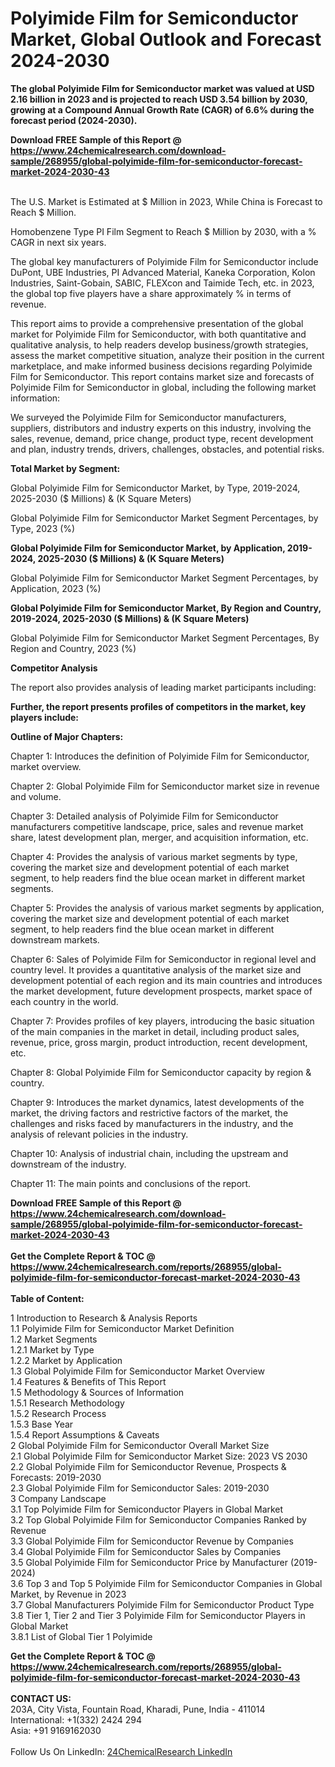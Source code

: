 <h1>Polyimide Film for Semiconductor Market, Global Outlook and Forecast 2024-2030</h1><p><strong>The global Polyimide Film for Semiconductor market was valued at USD 2.16 billion in 2023 and is projected to reach USD 3.54 billion by 2030, growing at a Compound Annual Growth Rate (CAGR) of 6.6% during the forecast period (2024-2030).</strong></p><p>
</p><p></p><div><b>Download FREE Sample of this Report @ 
            <a href="https://www.24chemicalresearch.com/download-sample/268955/global-polyimide-film-for-semiconductor-forecast-market-2024-2030-43">
            https://www.24chemicalresearch.com/download-sample/268955/global-polyimide-film-for-semiconductor-forecast-market-2024-2030-43</a></b></div><br><p>
The U.S. Market is Estimated at $ Million in 2023, While China is Forecast to Reach $ Million.</p><p>
Homobenzene Type PI Film Segment to Reach $ Million by 2030, with a % CAGR in next six years.</p><p>
The global key manufacturers of Polyimide Film for Semiconductor include DuPont, UBE Industries, PI Advanced Material, Kaneka Corporation, Kolon Industries, Saint-Gobain, SABIC, FLEXcon and Taimide Tech, etc. in 2023, the global top five players have a share approximately % in terms of revenue.</p><p>
This report aims to provide a comprehensive presentation of the global market for Polyimide Film for Semiconductor, with both quantitative and qualitative analysis, to help readers develop business/growth strategies, assess the market competitive situation, analyze their position in the current marketplace, and make informed business decisions regarding Polyimide Film for Semiconductor. This report contains market size and forecasts of Polyimide Film for Semiconductor in global, including the following market information:</p><p>
</p><p>
</p><p>We surveyed the Polyimide Film for Semiconductor manufacturers, suppliers, distributors and industry experts on this industry, involving the sales, revenue, demand, price change, product type, recent development and plan, industry trends, drivers, challenges, obstacles, and potential risks.</p><p>
<strong>Total Market by Segment:</strong></p><p>
Global Polyimide Film for Semiconductor Market, by Type, 2019-2024, 2025-2030 ($ Millions) &amp; (K Square Meters)</p><p>
Global Polyimide Film for Semiconductor Market Segment Percentages, by Type, 2023 (%)</p><p>
</p><p>
</p><p><strong>Global Polyimide Film for Semiconductor Market, by Application, 2019-2024, 2025-2030 ($ Millions) &amp; (K Square Meters)</strong></p><p>
Global Polyimide Film for Semiconductor Market Segment Percentages, by Application, 2023 (%)</p><p>
</p><p>
</p><p><strong>Global Polyimide Film for Semiconductor Market, By Region and Country, 2019-2024, 2025-2030 ($ Millions) &amp; (K Square Meters)</strong></p><p>
Global Polyimide Film for Semiconductor Market Segment Percentages, By Region and Country, 2023 (%)</p><p>
</p><p>
</p><p><strong>Competitor Analysis</strong></p><p>
The report also provides analysis of leading market participants including:</p><p>
</p><p>
</p><p><strong>Further, the report presents profiles of competitors in the market, key players include:</strong></p><p>
</p><p>
</p><p><strong>Outline of Major Chapters:</strong></p><p>
Chapter 1: Introduces the definition of Polyimide Film for Semiconductor, market overview.</p><p>
Chapter 2: Global Polyimide Film for Semiconductor market size in revenue and volume.</p><p>
Chapter 3: Detailed analysis of Polyimide Film for Semiconductor manufacturers competitive landscape, price, sales and revenue market share, latest development plan, merger, and acquisition information, etc.</p><p>
Chapter 4: Provides the analysis of various market segments by type, covering the market size and development potential of each market segment, to help readers find the blue ocean market in different market segments.</p><p>
Chapter 5: Provides the analysis of various market segments by application, covering the market size and development potential of each market segment, to help readers find the blue ocean market in different downstream markets.</p><p>
Chapter 6: Sales of Polyimide Film for Semiconductor in regional level and country level. It provides a quantitative analysis of the market size and development potential of each region and its main countries and introduces the market development, future development prospects, market space of each country in the world.</p><p>
Chapter 7: Provides profiles of key players, introducing the basic situation of the main companies in the market in detail, including product sales, revenue, price, gross margin, product introduction, recent development, etc.</p><p>
Chapter 8: Global Polyimide Film for Semiconductor capacity by region &amp; country.</p><p>
Chapter 9: Introduces the market dynamics, latest developments of the market, the driving factors and restrictive factors of the market, the challenges and risks faced by manufacturers in the industry, and the analysis of relevant policies in the industry.</p><p>
Chapter 10: Analysis of industrial chain, including the upstream and downstream of the industry.</p><p>
Chapter 11: The main points and conclusions of the report.</p><div><b>Download FREE Sample of this Report @ 
            <a href="https://www.24chemicalresearch.com/download-sample/268955/global-polyimide-film-for-semiconductor-forecast-market-2024-2030-43">
            https://www.24chemicalresearch.com/download-sample/268955/global-polyimide-film-for-semiconductor-forecast-market-2024-2030-43</a></b></div><br><div><b>Get the Complete Report & TOC @ 
            <a href="https://www.24chemicalresearch.com/reports/268955/global-polyimide-film-for-semiconductor-forecast-market-2024-2030-43">
            https://www.24chemicalresearch.com/reports/268955/global-polyimide-film-for-semiconductor-forecast-market-2024-2030-43</a></b></div><br>
            <b>Table of Content:</b><p>1 Introduction to Research & Analysis Reports<br />
    1.1 Polyimide Film for Semiconductor Market Definition<br />
    1.2 Market Segments<br />
        1.2.1 Market by Type<br />
        1.2.2 Market by Application<br />
    1.3 Global Polyimide Film for Semiconductor Market Overview<br />
    1.4 Features & Benefits of This Report<br />
    1.5 Methodology & Sources of Information<br />
        1.5.1 Research Methodology<br />
        1.5.2 Research Process<br />
        1.5.3 Base Year<br />
        1.5.4 Report Assumptions & Caveats<br />
2 Global Polyimide Film for Semiconductor Overall Market Size<br />
    2.1 Global Polyimide Film for Semiconductor Market Size: 2023 VS 2030<br />
    2.2 Global Polyimide Film for Semiconductor Revenue, Prospects & Forecasts: 2019-2030<br />
    2.3 Global Polyimide Film for Semiconductor Sales: 2019-2030<br />
3 Company Landscape<br />
    3.1 Top Polyimide Film for Semiconductor Players in Global Market<br />
    3.2 Top Global Polyimide Film for Semiconductor Companies Ranked by Revenue<br />
    3.3 Global Polyimide Film for Semiconductor Revenue by Companies<br />
    3.4 Global Polyimide Film for Semiconductor Sales by Companies<br />
    3.5 Global Polyimide Film for Semiconductor Price by Manufacturer (2019-2024)<br />
    3.6 Top 3 and Top 5 Polyimide Film for Semiconductor Companies in Global Market, by Revenue in 2023<br />
    3.7 Global Manufacturers Polyimide Film for Semiconductor Product Type<br />
    3.8 Tier 1, Tier 2 and Tier 3 Polyimide Film for Semiconductor Players in Global Market<br />
        3.8.1 List of Global Tier 1 Polyimide </p><div><b>Get the Complete Report & TOC @ 
            <a href="https://www.24chemicalresearch.com/reports/268955/global-polyimide-film-for-semiconductor-forecast-market-2024-2030-43">
            https://www.24chemicalresearch.com/reports/268955/global-polyimide-film-for-semiconductor-forecast-market-2024-2030-43</a></b></div><br><b>CONTACT US:</b><br>
            203A, City Vista, Fountain Road, Kharadi, Pune, India - 411014<br>
            International: +1(332) 2424 294<br>
            Asia: +91 9169162030 <br><br>
            Follow Us On LinkedIn: <a href="https://www.linkedin.com/company/24chemicalresearch/">24ChemicalResearch LinkedIn</a>